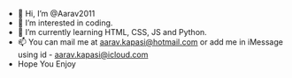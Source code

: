 - 👋 Hi, I’m @Aarav2011
- 👀 I’m interested in coding.
- 🌱 I’m currently learning HTML, CSS, JS and Python.
- 📫 You can mail me at aarav.kapasi@hotmail.com or add me in iMessage using id - aarav.kapasi@icloud.com
- Hope You Enjoy

<!---
Aarav2011/Aarav2011 is a ✨ special ✨ repository because its `README.md` (this file) appears on your GitHub profile.
You can click the Preview link to take a look at your changes.
--->
